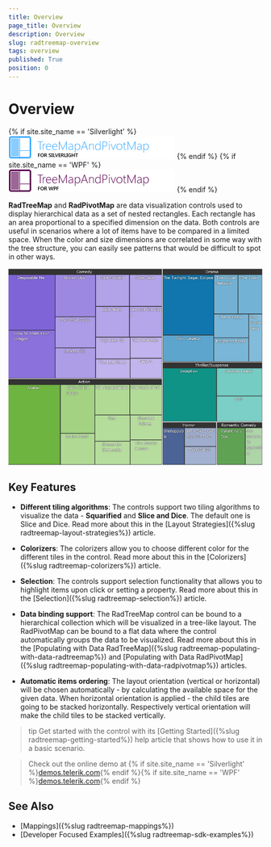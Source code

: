 ```yaml
---
title: Overview
page_title: Overview
description: Overview
slug: radtreemap-overview
tags: overview
published: True
position: 0
---
```


# Overview

{% if site.site_name == 'Silverlight' %}
![radtreemapandpivotmap sl](images/radtreemapandpivotmap_sl.png)
{% endif %}
{% if site.site_name == 'WPF' %}
![radtreemapandpivotmap wpf](images/radtreemapandpivotmap_wpf.png)
{% endif %}

__RadTreeMap__ and __RadPivotMap__ are data visualization controls used to display hierarchical data as a set of nested rectangles. Each rectangle has an area proportional to a specified dimension on the data. Both controls are useful in scenarios where a lot of items have to be compared in a limited space. When the color and size dimensions are correlated in some way with the tree structure, you can easily see patterns that would be difficult to spot in other ways.

![](images/radtreemap_overview.png)

## Key Features

* __Different tiling algorithms__: The controls support two tiling algorithms to visualize the data - __Squarified__ and __Slice and Dice__. The default one is Slice and Dice. Read more about this in the [Layout Strategies]({%slug radtreemap-layout-strategies%}) article.

* __Colorizers__: The colorizers allow you to choose different color for the different tiles in the control. Read more about this in the [Colorizers]({%slug radtreemap-colorizers%}) article.

* __Selection__: The controls support selection functionality that allows you to highlight items upon click or setting a property. Read more about this in the [Selection]({%slug radtreemap-selection%}) article.

* __Data binding support__: The RadTreeMap control can be bound to a hierarchical collection which will be visualized in a tree-like layout. The RadPivotMap can be bound to a flat data where the control automatically groups the data to be visualized. Read more about this in the [Populating with Data RadTreeMap]({%slug radtreemap-populating-with-data-radtreemap%}) and [Populating with Data RadPivotMap]({%slug radtreemap-populating-with-data-radpivotmap%}) articles.

* __Automatic items ordering__: The layout orientation (vertical or horizontal) will be chosen automatically - by calculating the available space for the given data. When horizontal orientation is applied - the child tiles are going to be stacked horizontally. Respectively vertical orientation will make the child tiles to be stacked vertically.

>tip Get started with the control with its [Getting Started]({%slug radtreemap-getting-started%}) help article that shows how to use it in a basic scenario.

> Check out the online demo at {% if site.site_name == 'Silverlight' %}[demos.telerik.com](https://demos.telerik.com/silverlight/#Treemap/FirstLook){% endif %}{% if site.site_name == 'WPF' %}[demos.telerik.com](https://demos.telerik.com/wpf/){% endif %}

## See Also  
* [Mappings]({%slug radtreemap-mappings%})
* [Developer Focused Examples]({%slug radtreemap-sdk-examples%})
